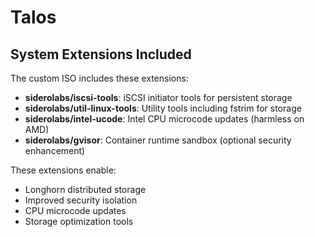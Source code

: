 # Talos


## System Extensions Included

The custom ISO includes these extensions:

- **siderolabs/iscsi-tools**: iSCSI initiator tools for persistent storage
- **siderolabs/util-linux-tools**: Utility tools including fstrim for storage
- **siderolabs/intel-ucode**: Intel CPU microcode updates (harmless on AMD)
- **siderolabs/gvisor**: Container runtime sandbox (optional security enhancement)

These extensions enable:

- Longhorn distributed storage
- Improved security isolation
- CPU microcode updates
- Storage optimization tools
